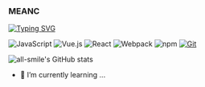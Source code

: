 ### MEANC 

[![Typing SVG](https://readme-typing-svg.demolab.com?font=Fira+Code&weight=700&size=24&duration=3000&pause=2000&color=F7E144&center=true&vCenter=true&width=800&height=80&lines=Today+is+nice%2C+glad+i'm+alive;%E4%BB%8A%E5%A4%A9%E9%98%B3%E5%85%89%E6%98%8E%E5%AA%9A+%E6%88%91%E5%8F%88%E6%B4%BB%E8%BF%87%E4%BA%86%E4%B8%80%E5%A4%A9+)](https://git.io/typing-svg)


![JavaScript](https://img.shields.io/badge/JavaScript-F7DF1E?style=flat-square&logo=JavaScript&logoColor=ffffff)
![Vue.js](https://img.shields.io/badge/-Vue.js-4FC08D?style=flat-square&logo=Vue.js&logoColor=ffffff)
![React](https://shields.io/badge/react-087EA4?logo=react&style=flat-square&logoColor=ffffff)
![Webpack](https://img.shields.io/badge/-Webpack-8DD6F9?style=flat-square&logo=webpack&logoColor=ffffff)
![npm](https://img.shields.io/badge/-NPM-CB3837?style=flat-square&logo=npm&logoColor=white)
[![Git](https://img.shields.io/badge/-Git-f05032?style=flat-square&logo=git&logoColor=white)](https://git-scm.com/)

![all-smile's GitHub stats](https://github-readme-stats.vercel.app/api?username=cloudflypeng&show_icons=true&theme=tokyonight)


- 🌱 I’m currently learning ...

<!--
**cloudflypeng/cloudflypeng** is a ✨ _special_ ✨ repository because its `README.md` (this file) appears on your GitHub profile.

Here are some ideas to get you started:

- 🔭 I’m currently working on ...
- 🌱 I’m currently learning ...
- 👯 I’m looking to collaborate on ...
- 🤔 I’m looking for help with ...
- 💬 Ask me about ...
- 📫 How to reach me: ...
- 😄 Pronouns: ...
- ⚡ Fun fact: ...
-->
